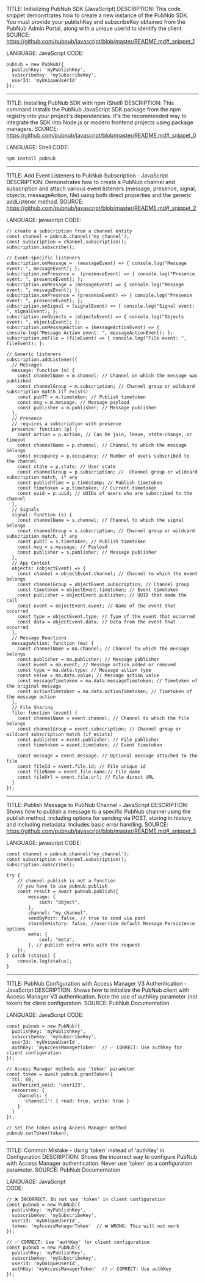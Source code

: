 TITLE: Initializing PubNub SDK (JavaScript)
DESCRIPTION: This code snippet demonstrates how to create a new instance of the PubNub SDK. You must provide your publishKey and subscribeKey obtained from the PubNub Admin Portal, along with a unique userId to identify the client.
SOURCE: https://github.com/pubnub/javascript/blob/master/README.md#_snippet_1

LANGUAGE: JavaScript
CODE:
```
pubnub = new PubNub({
  publishKey: 'myPublishKey',
  subscribeKey: 'mySubscribeKey',
  userId: 'myUniqueUserId'
});
```

----------------------------------------

TITLE: Installing PubNub SDK with npm (Shell)
DESCRIPTION: This command installs the PubNub JavaScript SDK package from the npm registry into your project's dependencies. It's the recommended way to integrate the SDK into Node.js or modern frontend projects using package managers.
SOURCE: https://github.com/pubnub/javascript/blob/master/README.md#_snippet_0

LANGUAGE: Shell
CODE:
```
npm install pubnub
```

----------------------------------------

TITLE: Add Event Listeners to PubNub Subscription - JavaScript
DESCRIPTION: Demonstrates how to create a PubNub channel and subscription and attach various event listeners (message, presence, signal, objects, messageAction, file) using both direct properties and the generic addListener method.
SOURCE: https://github.com/pubnub/javascript/blob/master/README.md#_snippet_2

LANGUAGE: javascript
CODE:
```
// create a subscription from a channel entity
const channel = pubnub.channel('my_channel');
const subscription = channel.subscription();
subscription.subscribe();

// Event-specific listeners
subscription.onMessage =  (messageEvent) => { console.log("Message event: ", messageEvent); };
subscription.onPresence =  (presenceEvent) => { console.log("Presence event: ", presenceEvent); };
subscription.onMessage = (messageEvent) => { console.log("Message event: ", messageEvent); };
subscription.onPresence = (presenceEvent) => { console.log("Presence event: ", presenceEvent); };
subscription.onSignal = (signalEvent) => { console.log("Signal event: ", signalEvent); };
subscription.onObjects = (objectsEvent) => { console.log("Objects event: ", objectsEvent); };
subscription.onMessageAction = (messageActionEvent) => { console.log("Message Action event: ", messageActionEvent); };
subscription.onFile = (fileEvent) => { console.log("File event: ", fileEvent); };

// Generic listeners
subscription.addListener({
  // Messages
  message: function (m) {
    const channelName = m.channel; // Channel on which the message was published
    const channelGroup = m.subscription; // Channel group or wildcard subscription match (if exists)
    const pubTT = m.timetoken; // Publish timetoken
    const msg = m.message; // Message payload
    const publisher = m.publisher; // Message publisher
  },
  // Presence
  // requires a subscription with presence
  presence: function (p) {
    const action = p.action; // Can be join, leave, state-change, or timeout
    const channelName = p.channel; // Channel to which the message belongs
    const occupancy = p.occupancy; // Number of users subscribed to the channel
    const state = p.state; // User state
    const channelGroup = p.subscription; //  Channel group or wildcard subscription match, if any
    const publishTime = p.timestamp; // Publish timetoken
    const timetoken = p.timetoken; // Current timetoken
    const uuid = p.uuid; // UUIDs of users who are subscribed to the channel
  },
  // Signals
  signal: function (s) {
    const channelName = s.channel; // Channel to which the signal belongs
    const channelGroup = s.subscription; // Channel group or wildcard subscription match, if any
    const pubTT = s.timetoken; // Publish timetoken
    const msg = s.message; // Payload
    const publisher = s.publisher; // Message publisher
  },
  // App Context
  objects: (objectEvent) => {
    const channel = objectEvent.channel; // Channel to which the event belongs
    const channelGroup = objectEvent.subscription; // Channel group
    const timetoken = objectEvent.timetoken; // Event timetoken
    const publisher = objectEvent.publisher; // UUID that made the call
    const event = objectEvent.event; // Name of the event that occurred
    const type = objectEvent.type; // Type of the event that occurred
    const data = objectEvent.data; // Data from the event that occurred
  },
  // Message Reactions
  messageAction: function (ma) {
    const channelName = ma.channel; // Channel to which the message belongs
    const publisher = ma.publisher; // Message publisher
    const event = ma.event; // Message action added or removed
    const type = ma.data.type; // Message action type
    const value = ma.data.value; // Message action value
    const messageTimetoken = ma.data.messageTimetoken; // Timetoken of the original message
    const actionTimetoken = ma.data.actionTimetoken; // Timetoken of the message action
  },
  // File Sharing
  file: function (event) {
    const channelName = event.channel; // Channel to which the file belongs
    const channelGroup = event.subscription; // Channel group or wildcard subscription match (if exists)
    const publisher = event.publisher; // File publisher
    const timetoken = event.timetoken; // Event timetoken

    const message = event.message; // Optional message attached to the file
    const fileId = event.file.id; // File unique id
    const fileName = event.file.name;// File name
    const fileUrl = event.file.url; // File direct URL
  }
});
```

----------------------------------------

TITLE: Publish Message to PubNub Channel - JavaScript
DESCRIPTION: Shows how to publish a message to a specific PubNub channel using the publish method, including options for sending via POST, storing in history, and including metadata. Includes basic error handling.
SOURCE: https://github.com/pubnub/javascript/blob/master/README.md#_snippet_3

LANGUAGE: javascript
CODE:
```
const channel = pubnub.channel('my_channel');
const subscription = channel.subscription();
subscription.subscribe();

try {
    // channel.publish is not a function 
    // you have to use pubnub.publish
    const result = await pubnub.publish({
        message: {
            such: "object",
        },
        channel: "my_channel",
        sendByPost: false, // true to send via post
        storeInHistory: false, //override default Message Persistence options
        meta: {
            cool: "meta",
        }, // publish extra meta with the request
    });
} catch (status) {
    console.log(status);
}
```

----------------------------------------

TITLE: PubNub Configuration with Access Manager V3 Authentication - JavaScript
DESCRIPTION: Shows how to initialize the PubNub client with Access Manager V3 authentication. Note the use of authKey parameter (not token) for client configuration.
SOURCE: PubNub Documentation

LANGUAGE: JavaScript
CODE:
```
const pubnub = new PubNub({
  publishKey: 'myPublishKey',
  subscribeKey: 'mySubscribeKey',
  userId: 'myUniqueUserId',
  authKey: 'myAccessManagerToken'  // ✅ CORRECT: Use authKey for client configuration
});

// Access Manager methods use 'token' parameter
const token = await pubnub.grantToken({
  ttl: 60,
  authorized_uuid: 'user123',
  resources: {
    channels: {
      'channel1': { read: true, write: true }
    }
  }
});

// Set the token using Access Manager method
pubnub.setToken(token);
```

----------------------------------------

TITLE: Common Mistake - Using 'token' instead of 'authKey' in Configuration
DESCRIPTION: Shows the incorrect way to configure PubNub with Access Manager authentication. Never use 'token' as a configuration parameter.
SOURCE: PubNub Documentation

LANGUAGE: JavaScript  
CODE:
```
// ❌ INCORRECT: Do not use 'token' in client configuration
const pubnub = new PubNub({
  publishKey: 'myPublishKey',
  subscribeKey: 'mySubscribeKey',
  userId: 'myUniqueUserId',
  token: 'myAccessManagerToken'  // ❌ WRONG: This will not work
});

// ✅ CORRECT: Use 'authKey' for client configuration
const pubnub = new PubNub({
  publishKey: 'myPublishKey',
  subscribeKey: 'mySubscribeKey',
  userId: 'myUniqueUserId',
  authKey: 'myAccessManagerToken'  // ✅ CORRECT: Use authKey
});
```


